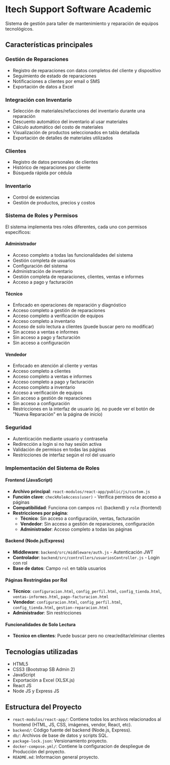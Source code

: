 # Itech Support Software Academic

Sistema de gestión para taller de mantenimiento y reparación de equipos tecnológicos.

## Características principales

### Gestión de Reparaciones
- Registro de reparaciones con datos completos del cliente y dispositivo
- Seguimiento de estado de reparaciones
- Notificaciones a clientes por email o SMS
- Exportación de datos a Excel

### Integración con Inventario
- Selección de materiales/refacciones del inventario durante una reparación
- Descuento automático del inventario al usar materiales
- Cálculo automático del costo de materiales
- Visualización de productos seleccionados en tabla detallada
- Exportación de detalles de materiales utilizados

### Clientes
- Registro de datos personales de clientes
- Histórico de reparaciones por cliente
- Búsqueda rápida por cédula

### Inventario
- Control de existencias
- Gestión de productos, precios y costos

### Sistema de Roles y Permisos 
El sistema implementa tres roles diferentes, cada uno con permisos específicos:

#### Administrador
- Acceso completo a todas las funcionalidades del sistema
- Gestión completa de usuarios
- Configuración del sistema
- Administración de inventario
- Gestión completa de reparaciones, clientes, ventas e informes
- Acceso a pago y facturación

#### Técnico
- Enfocado en operaciones de reparación y diagnóstico
- Acceso completo a gestión de reparaciones
- Acceso completo a verificación de equipos
- Acceso completo a inventario
- Acceso de solo lectura a clientes (puede buscar pero no modificar)
- Sin acceso a ventas e informes
- Sin acceso a pago y facturación
- Sin acceso a configuración

#### Vendedor
- Enfocado en atención al cliente y ventas
- Acceso completo a clientes
- Acceso completo a ventas e informes
- Acceso completo a pago y facturación
- Acceso completo a inventario
- Acceso a verificación de equipos
- Sin acceso a gestión de reparaciones
- Sin acceso a configuración
- Restricciones en la interfaz de usuario (ej. no puede ver el botón de "Nueva Reparación" en la página de inicio)

### Seguridad
- Autenticación mediante usuario y contraseña
- Redirección a login si no hay sesión activa
- Validación de permisos en todas las páginas
- Restricciones de interfaz según el rol del usuario

### Implementación del Sistema de Roles
#### Frontend (JavaScript)
- **Archivo principal**: `react-modulos/react-app/public/js/custom.js`
- **Función clave**: `checkRoleAccess(user)` - Verifica permisos de acceso a páginas
- **Compatibilidad**: Funciona con campos `rol` (backend) y `role` (frontend)
- **Restricciones por página**:
  - **Técnico**: Sin acceso a configuración, ventas, facturación
  - **Vendedor**: Sin acceso a gestión de reparaciones, configuración
  - **Administrador**: Acceso completo a todas las páginas

#### Backend (Node.js/Express)
- **Middleware**: `backend/src/middleware/auth.js` - Autenticación JWT
- **Controlador**: `backend/src/controllers/usuariosController.js` - Login con rol
- **Base de datos**: Campo `rol` en tabla usuarios

#### Páginas Restringidas por Rol
- **Técnico**: `configuracion.html`, `config_perfil.html`, `config_tienda.html`, `ventas-informes.html`, `pago-facturacion.html`
- **Vendedor**: `configuracion.html`, `config_perfil.html`, `config_tienda.html`, `gestion-reparacion.html`
- **Administrador**: Sin restricciones

#### Funcionalidades de Solo Lectura
- **Técnico en clientes**: Puede buscar pero no crear/editar/eliminar clientes

## Tecnologías utilizadas
- HTML5
- CSS3 (Bootstrap SB Admin 2)
- JavaScript
- Exportación a Excel (XLSX.js)
- React JS
- Node JS y Express JS

## Estructura del Proyecto
- `react-modulos/react-app/`: Contiene todos los archivos relacionados al frontend (HTML, JS, CSS, imágenes, vendor, React, etc).
- `backend/`: Código fuente del backend (Node.js, Express).
- `db/`: Archivos de base de datos y scripts SQL.
- `package-lock.json`: Versionamiento proyecto.
- `docker-compose.yml/`: Contiene la configuracion de despliegue de Producción del proyecto.
- `README.md`: Informacion general proyecto.